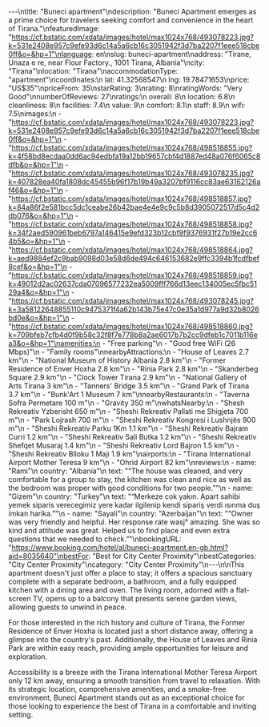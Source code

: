 ---\ntitle: "Buneci apartment"\ndescription: "Buneci Apartment emerges as a prime choice for travelers seeking comfort and convenience in the heart of Tirana."\nfeaturedImage: "https://cf.bstatic.com/xdata/images/hotel/max1024x768/493078223.jpg?k=531e2408e957c9efe93d6c14a5a6cb16c3051942f3d7ba2207f1eee518cbe0ff&o=&hp=1"\nlanguage: en\nslug: buneci-apartment\naddress: "Tirane, Unaza e re, near Flour Factory., 1001 Tirana, Albania"\ncity: "Tirana"\nlocation: "Tirana"\naccommodationType: "apartment"\ncoordinates:\n  lat: 41.32568547\n  lng: 19.78471653\nprice: "US$35"\npriceFrom: 35\nstarRating: 3\nrating: 8\nratingWords: "Very Good"\nnumberOfReviews: 27\nratings:\n  overall: 8\n  location: 6.8\n  cleanliness: 8\n  facilities: 7.4\n  value: 9\n  comfort: 8.1\n  staff: 8.9\n  wifi: 7.5\nimages:\n  - "https://cf.bstatic.com/xdata/images/hotel/max1024x768/493078223.jpg?k=531e2408e957c9efe93d6c14a5a6cb16c3051942f3d7ba2207f1eee518cbe0ff&o=&hp=1"\n  - "https://cf.bstatic.com/xdata/images/hotel/max1024x768/498518855.jpg?k=4f58bd8ecdaa0dd6ac94edbfa19a12bb19657cbf4d1887ed48a076f6065c8dfb&o=&hp=1"\n  - "https://cf.bstatic.com/xdata/images/hotel/max1024x768/493078235.jpg?k=407828ea40fa1808dc45455b96f17b19b49a3207bf9116cc83ae63162126af46&o=&hp=1"\n  - "https://cf.bstatic.com/xdata/images/hotel/max1024x768/498518857.jpg?k=84a86f2e581bcc5dc1ceabe26b42bae4e4e9c9c5b8d3905072517d5c4d2db076&o=&hp=1"\n  - "https://cf.bstatic.com/xdata/images/hotel/max1024x768/498518858.jpg?k=34f2aed590961beb6797a146415e9efd323b12cbf9f9376931f27b19e2cc64b5&o=&hp=1"\n  - "https://cf.bstatic.com/xdata/images/hotel/max1024x768/498518864.jpg?k=aed9884ef2c9bab9098d03e58d6de494c646153682e9ffc3394b1fcdfbef8cef&o=&hp=1"\n  - "https://cf.bstatic.com/xdata/images/hotel/max1024x768/498518859.jpg?k=49012d2ac02637cda07096577232ea5009fff766d13eec134005ec5fbc5129a4&o=&hp=1"\n  - "https://cf.bstatic.com/xdata/images/hotel/max1024x768/493078245.jpg?k=3a58122648855110c9475371f4a62b143b75e47c0e35a1d977a9d32b8026bd0e&o=&hp=1"\n  - "https://cf.bstatic.com/xdata/images/hotel/max1024x768/498518860.jpg?k=709bfeb7cfb4d0f9b58c32f8f7e778b8a2ae6017b7b2cc9dfeb1c7011b116ea3&o=&hp=1"\namenities:\n  - "Free parking"\n  - "Good free WiFi (26 Mbps)"\n  - "Family rooms"\nnearbyAttractions:\n  - "House of Leaves 2.7 km"\n  - "National Museum of History Albania 2.8 km"\n  - "Former Residence of Enver Hoxha 2.8 km"\n  - "Rinia Park 2.8 km"\n  - "Skanderbeg Square 2.9 km"\n  - "Clock Tower Tirana 2.9 km"\n  - "National Gallery of Arts Tirana 3 km"\n  - "Tanners' Bridge 3.5 km"\n  - "Grand Park of Tirana 3.7 km"\n  - "Bunk'Art 1 Museum 7 km"\nnearbyRestaurants:\n  - "Taverna Sofra Permetare 100 m"\n  - "Gravity 350 m"\nwhatsNearby:\n  - "Shesh Rekreativ Yzberisht 650 m"\n  - "Sheshi Rekreativ Pallati me Shigjeta 700 m"\n  - "Park Lojrash 700 m"\n  - "Sheshi Rekreativ Kongresi i Lushnjës 900 m"\n  - "Sheshi Rekreativ Parku 1Km 1.1 km"\n  - "Sheshi Rekreativ Bajram Curri 1.2 km"\n  - "Sheshi Rekreativ Sali Butka 1.2 km"\n  - "Sheshi Rekreativ Shefqet Musaraj 1.4 km"\n  - "Sheshi Rekreativ Lord Bajron 1.5 km"\n  - "Sheshi Rekreativ Blloku 1 Maji 1.9 km"\nairports:\n  - "Tirana International Airport Mother Teresa 9 km"\n  - "Ohrid Airport 82 km"\nreviews:\n  - name: "Rami"\n    country: "Albania"\n    text: "“The house was cleaned, and very comfortable for a group to stay, the kitchen was clean and nice as well as the bedroom was proper with good conditions for two people.”"\n  - name: "Gizem"\n    country: "Turkey"\n    text: "“Merkeze cok yakın. Apart sahibi yemek siparis verecegimiz yere kadar ilgilenip kendi sipariş verdi ısınma duş imkan harika.”"\n  - name: "Sayali"\n    country: "Azerbaijan"\n    text: "“Owner was very friendly and helpful. Her response rate wasj° amazing. She was so kind and attitude was great. Helped us to find place and even extra questions that we needed to check.”"\nbookingURL: "https://www.booking.com/hotel/al/buneci-apartment.en-gb.html?aid=8035640"\nbestFor: "Best for City Center Proximity"\nbestCategories: "City Center Proximity"\ncategory: "City Center Proximity"\n---\n\nThis apartment doesn't just offer a place to stay; it offers a spacious sanctuary complete with a separate bedroom, a bathroom, and a fully equipped kitchen with a dining area and oven. The living room, adorned with a flat-screen TV, opens up to a balcony that presents serene garden views, allowing guests to unwind in peace.

For those interested in the rich history and culture of Tirana, the Former Residence of Enver Hoxha is located just a short distance away, offering a glimpse into the country's past. Additionally, the House of Leaves and Rinia Park are within easy reach, providing ample opportunities for leisure and exploration.

Accessibility is a breeze with the Tirana International Mother Teresa Airport only 12 km away, ensuring a smooth transition from travel to relaxation. With its strategic location, comprehensive amenities, and a smoke-free environment, Buneci Apartment stands out as an exceptional choice for those looking to experience the best of Tirana in a comfortable and inviting setting.